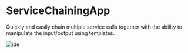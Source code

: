 # ServiceChainingApp

Quickly and easily chain multiple service calls together with the ability to manipulate the input/output using templates.

![ide](https://i.imgur.com/Wyf5AY7.png)
